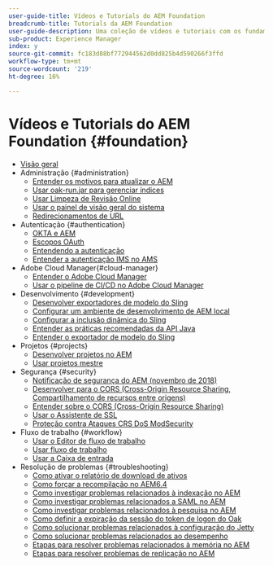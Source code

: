 ```yaml
---
user-guide-title: Vídeos e Tutorials do AEM Foundation
breadcrumb-title: Tutorials da AEM Foundation
user-guide-description: Uma coleção de vídeos e tutoriais com os fundamentos do Adobe Experience Manager.
sub-product: Experience Manager
index: y
source-git-commit: fc183d88bf772944562d0dd825b4d590266f3ffd
workflow-type: tm+mt
source-wordcount: '219'
ht-degree: 16%

---
```



# Vídeos e Tutorials do AEM Foundation {#foundation}

+ [Visão geral](./overview.md)
+ Administração {#administration}
   + [Entender os motivos para atualizar o AEM](./administration/understand-reasons-to-upgrade.md)
   + [Usar oak-run.jar para gerenciar índices](./administration/use-oak-run-jar-to-manage-indexes.md)
   + [Usar Limpeza de Revisão Online](./administration/use-online-revision-clean-up.md)
   + [Usar o painel de visão geral do sistema](./administration/use-the-system-overview-dashboard.md)
   + [Redirecionamentos de URL](./administration/url-redirection.md)
+ Autenticação {#authentication}
   + [OKTA e AEM](authentication/okta-saml-integration.md)
   + [Escopos OAuth](authentication/oauth-code-sample-develop.md)
   + [Entendendo a autenticação](authentication/authentication-support-article-understand.md)
   + [Entender a autenticação IMS no AMS](authentication/adobe-ims-authentication-technical-video-understand.md)
+ Adobe Cloud Manager{#cloud-manager}
   + [Entender o Adobe Cloud Manager](./cloud-manager/understand-cloud-manager-for-aem.md)
   + [Usar o pipeline de CI/CD no Adobe Cloud Manager](./cloud-manager/use-the-cicd-pipeline-in-cloud-manager-for-aem.md)
+ Desenvolvimento {#development}
   + [Desenvolver exportadores de modelo do Sling](./development/develop-sling-model-exporter.md)
   + [Configurar um ambiente de desenvolvimento de AEM local](./development/set-up-a-local-aem-development-environment.md)
   + [Configurar a inclusão dinâmica do Sling](./development/set-up-sling-dynamic-include.md)
   + [Entender as práticas recomendadas da API Java](./development/understand-java-api-best-practices.md)
   + [Entender o exportador de modelo do Sling](./development/understand-sling-model-exporter.md)
+ Projetos {#projects}
   + [Desenvolver projetos no AEM](./projects/develop-aem-projects.md)
   + [Usar projetos mestre](./projects/use-project-masters.md)
+ Segurança {#security}
   + [Notificação de segurança do AEM (novembro de 2018)](./security/aem-security-notification-2018-11.md)
   + [Desenvolver para o CORS (Cross-Origin Resource Sharing, Compartilhamento de recursos entre origens)](./security/develop-for-cross-origin-resource-sharing.md)
   + [Entender sobre o CORS (Cross-Origin Resource Sharing)](./security/understand-cross-origin-resource-sharing.md)
   + [Usar o Assistente de SSL](./security/use-the-ssl-wizard.md)
   + [Proteção contra Ataques CRS DoS ModSecurity](./security/modsecurity-crs-dos-attack-protection.md)
+ Fluxo de trabalho {#workflow}
   + [Usar o Editor de fluxo de trabalho](./workflow/use-the-workflow-editor.md)
   + [Usar fluxo de trabalho](./workflow/use-workflow.md)
   + [Usar a Caixa de entrada](./workflow/use-the-inbox.md)
+ Resolução de problemas {#troubleshooting}
   + [Como ativar o relatório de download de ativos](./troubleshooting/how-to-enable-asset-download-report.md)
   + [Como forçar a recompilação no AEM6.4](./troubleshooting/how-to-force-recompilation.md)
   + [Como investigar problemas relacionados à indexação no AEM](./troubleshooting/how-to-investigate-indexing-related-issues.md)
   + [Como investigar problemas relacionados a SAML no AEM](./troubleshooting/how-to-investigate-saml-related-issues.md)
   + [Como investigar problemas relacionados à pesquisa no AEM](./troubleshooting/how-to-investigate-search-related-issues.md)
   + [Como definir a expiração da sessão do token de logon do Oak](./troubleshooting/how-to-set-the-oak-login-token-session-expiration.md)
   + [Como solucionar problemas relacionados à configuração do Jetty](./troubleshooting/how-to-troubleshoot-issues-related-to-jetty-configuration.md)
   + [Como solucionar problemas relacionados ao desempenho](./troubleshooting/how-to-troubleshoot-performance-related-issues.md)
   + [Etapas para resolver problemas relacionados à memória no AEM](./troubleshooting/steps-to-resolve-memory-related-issues.md)
   + [Etapas para resolver problemas de replicação no AEM](./troubleshooting/steps-to-resolve-replication-issues.md)
